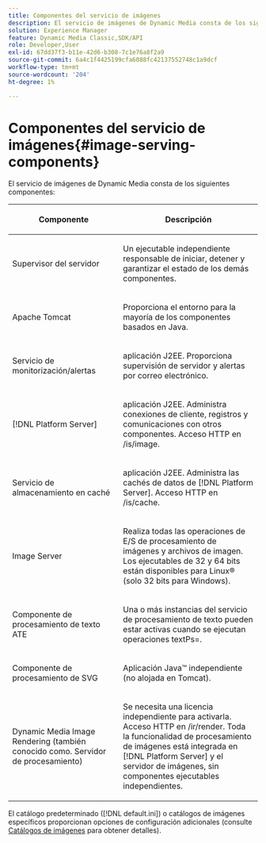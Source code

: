 ```yaml
---
title: Componentes del servicio de imágenes
description: El servicio de imágenes de Dynamic Media consta de los siguientes componentes.
solution: Experience Manager
feature: Dynamic Media Classic,SDK/API
role: Developer,User
exl-id: 67dd37f3-b11e-42d6-b308-7c1e76a8f2a9
source-git-commit: 6a4c1f4425199cfa6088fc42137552748c1a9dcf
workflow-type: tm+mt
source-wordcount: '204'
ht-degree: 1%

---
```


# Componentes del servicio de imágenes{#image-serving-components}

El servicio de imágenes de Dynamic Media consta de los siguientes componentes:

<table id="table_534AF33FE5C4453EACAE0DF35E8E3B63"> 
 <thead> 
  <tr> 
   <th colname="col1" class="entry"> <p>Componente </p> </th> 
   <th colname="col2" class="entry"> <p>Descripción </p> </th> 
  </tr>
 </thead>
 <tbody> 
  <tr> 
   <td colname="col1"> <p>Supervisor del servidor </p> </td> 
   <td colname="col2"> <p>Un ejecutable independiente responsable de iniciar, detener y garantizar el estado de los demás componentes. </p> </td> 
  </tr> 
  <tr> 
   <td colname="col1"> <p>Apache Tomcat </p> </td> 
   <td colname="col2"> <p>Proporciona el entorno para la mayoría de los componentes basados en Java. </p> </td> 
  </tr> 
  <tr> 
   <td colname="col1"> <p>Servicio de monitorización/alertas </p> </td> 
   <td colname="col2"> <p>aplicación J2EE. Proporciona supervisión de servidor y alertas por correo electrónico. </p> </td> 
  </tr> 
  <tr> 
   <td colname="col1"> <p>[!DNL Platform Server] </p> </td> 
   <td colname="col2"> <p>aplicación J2EE. Administra conexiones de cliente, registros y comunicaciones con otros componentes. Acceso HTTP en <span class="filepath"> /is/image</span>. </p> </td> 
  </tr> 
  <tr> 
   <td colname="col1"> <p>Servicio de almacenamiento en caché </p> </td> 
   <td colname="col2"> <p>aplicación J2EE. Administra las cachés de datos de [!DNL Platform Server]. Acceso HTTP en /is/cache. </p> </td> 
  </tr> 
  <tr> 
   <td colname="col1"> <p>Image Server </p> </td> 
   <td colname="col2"> <p>Realiza todas las operaciones de E/S de procesamiento de imágenes y archivos de imagen. Los ejecutables de 32 y 64 bits están disponibles para Linux® (solo 32 bits para Windows). </p> </td> 
  </tr> 
  <tr> 
   <td colname="col1"> <p>Componente de procesamiento de texto ATE </p> </td> 
   <td colname="col2"> <p>Una o más instancias del servicio de procesamiento de texto pueden estar activas cuando se ejecutan <span class="codeph"> operaciones textPs=</span>. </p> </td> 
  </tr> 
  <tr> 
   <td colname="col1"> <p>Componente de procesamiento de SVG </p> </td> 
   <td colname="col2"> <p>Aplicación Java™ independiente (no alojada en Tomcat). </p> </td> 
  </tr> 
  <tr> 
   <td colname="col1"> <p>Dynamic Media Image Rendering (también conocido como. Servidor de procesamiento) </p> </td> 
   <td colname="col2"> <p>Se necesita una licencia independiente para activarla. Acceso HTTP en <span class="filepath"> /ir/render</span>. Toda la funcionalidad de procesamiento de imágenes está integrada en [!DNL Platform Server] y el servidor de imágenes, sin componentes ejecutables independientes. </p> </td> 
  </tr> 
 </tbody> 
</table>

El catálogo predeterminado ([!DNL default.ini]) o catálogos de imágenes específicos proporcionan opciones de configuración adicionales (consulte [Catálogos de imágenes](../../is-api/image-catalog/image-serving-api-ref/c-image-catalog-reference/c-overview/c-overview.md#concept-9ce2b6a133de45f783e95cabc5810ac3) para obtener detalles).
